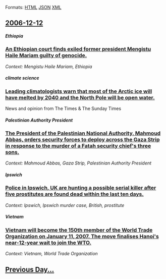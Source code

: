 
Formats: [HTML](2006/12/12/index.html)  [JSON](2006/12/12/index.json)  [XML](2006/12/12/index.xml)  

## [2006-12-12](/news/2006/12/12/index.md)

##### Ethiopia
### [ An Ethiopian court finds exiled former president Mengistu Haile Mariam guilty of genocide. ](/news/2006/12/12/an-ethiopian-court-finds-exiled-former-president-mengistu-haile-mariam-guilty-of-genocide.md)
_Context: Mengistu Haile Mariam, Ethiopia_

##### climate science
### [ Leading climatologists warn that most of the Arctic ice will have melted by 2040 and the North Pole will be open water. ](/news/2006/12/12/leading-climatologists-warn-that-most-of-the-arctic-ice-will-have-melted-by-2040-and-the-north-pole-will-be-open-water.md)
News and opinion from The Times &amp; The Sunday Times

##### Palestinian Authority President
### [ The President of the Palestinian National Authority, Mahmoud Abbas, orders security forces to deploy across the Gaza Strip in response to the murder of a Fatah security chief's three sons. ](/news/2006/12/12/the-president-of-the-palestinian-national-authority-mahmoud-abbas-orders-security-forces-to-deploy-across-the-gaza-strip-in-response-to-t.md)
_Context: Mahmoud Abbas, Gaza Strip, Palestinian Authority President_

##### Ipswich
### [ Police in Ipswich, UK are hunting a possible serial killer after five prostitutes are found dead within the last ten days. ](/news/2006/12/12/police-in-ipswich-uk-are-hunting-a-possible-serial-killer-after-five-prostitutes-are-found-dead-within-the-last-ten-days.md)
_Context: Ipswich, Ipswich murder case, British, prostitute_

##### Vietnam
### [ Vietnam will become the 150th member of the World Trade Organization on January 11, 2007. The move finalises Hanoi's near-12-year wait to join the WTO. ](/news/2006/12/12/vietnam-will-become-the-150th-member-of-the-world-trade-organization-on-january-11-2007-the-move-finalises-hanoi-s-near-12-year-wait-to-j.md)
_Context: Vietnam, World Trade Organization_

## [Previous Day...](/news/2006/12/11/index.md)

